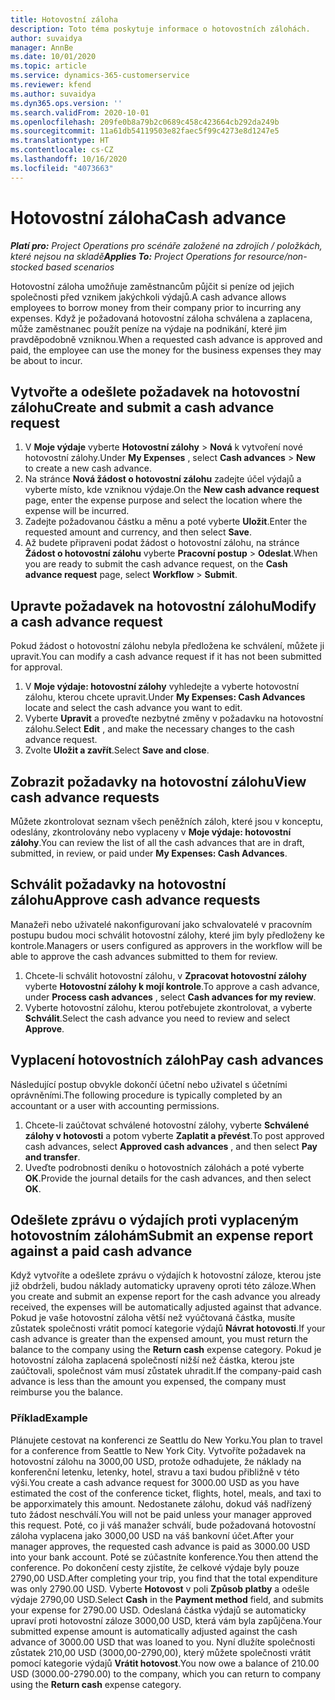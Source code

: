 ```yaml
---
title: Hotovostní záloha
description: Toto téma poskytuje informace o hotovostních zálohách.
author: suvaidya
manager: AnnBe
ms.date: 10/01/2020
ms.topic: article
ms.service: dynamics-365-customerservice
ms.reviewer: kfend
ms.author: suvaidya
ms.dyn365.ops.version: ''
ms.search.validFrom: 2020-10-01
ms.openlocfilehash: 209fe0b8a79b2c0689c458c423664cb292da249b
ms.sourcegitcommit: 11a61db54119503e82faec5f99c4273e8d1247e5
ms.translationtype: HT
ms.contentlocale: cs-CZ
ms.lasthandoff: 10/16/2020
ms.locfileid: "4073663"
---
```

# <a name="cash-advance"></a><span data-ttu-id="2f5ae-103">Hotovostní záloha</span><span class="sxs-lookup"><span data-stu-id="2f5ae-103">Cash advance</span></span>

<span data-ttu-id="2f5ae-104">_**Platí pro:** Project Operations pro scénáře založené na zdrojích / položkách, které nejsou na skladě_</span><span class="sxs-lookup"><span data-stu-id="2f5ae-104">_**Applies To:** Project Operations for resource/non-stocked based scenarios_</span></span>

<span data-ttu-id="2f5ae-105">Hotovostní záloha umožňuje zaměstnancům půjčit si peníze od jejich společnosti před vznikem jakýchkoli výdajů.</span><span class="sxs-lookup"><span data-stu-id="2f5ae-105">A cash advance allows employees to borrow money from their company prior to incurring any expenses.</span></span> <span data-ttu-id="2f5ae-106">Když je požadovaná hotovostní záloha schválena a zaplacena, může zaměstnanec použít peníze na výdaje na podnikání, které jim pravděpodobně vzniknou.</span><span class="sxs-lookup"><span data-stu-id="2f5ae-106">When a requested cash advance is approved and paid, the employee can use the money for the business expenses they may be about to incur.</span></span> 

## <a name="create-and-submit-a-cash-advance-request"></a><span data-ttu-id="2f5ae-107">Vytvořte a odešlete požadavek na hotovostní zálohu</span><span class="sxs-lookup"><span data-stu-id="2f5ae-107">Create and submit a cash advance request</span></span>

1. <span data-ttu-id="2f5ae-108">V **Moje výdaje** vyberte **Hotovostní zálohy** > **Nová** k vytvoření nové hotovostní zálohy.</span><span class="sxs-lookup"><span data-stu-id="2f5ae-108">Under **My Expenses** , select **Cash advances** > **New** to create a new cash advance.</span></span> 
2. <span data-ttu-id="2f5ae-109">Na stránce **Nová žádost o hotovostní zálohu** zadejte účel výdajů a vyberte místo, kde vzniknou výdaje.</span><span class="sxs-lookup"><span data-stu-id="2f5ae-109">On the **New cash advance request** page, enter the expense purpose and select the location where the expense will be incurred.</span></span>
3. <span data-ttu-id="2f5ae-110">Zadejte požadovanou částku a měnu a poté vyberte **Uložit**.</span><span class="sxs-lookup"><span data-stu-id="2f5ae-110">Enter the requested amount and currency, and then select **Save**.</span></span> 
4. <span data-ttu-id="2f5ae-111">Až budete připraveni podat žádost o hotovostní zálohu, na stránce **Žádost o hotovostní zálohu** vyberte **Pracovní postup** > **Odeslat**.</span><span class="sxs-lookup"><span data-stu-id="2f5ae-111">When you are ready to submit the cash advance request, on the **Cash advance request** page, select **Workflow** > **Submit**.</span></span>

## <a name="modify-a-cash-advance-request"></a><span data-ttu-id="2f5ae-112">Upravte požadavek na hotovostní zálohu</span><span class="sxs-lookup"><span data-stu-id="2f5ae-112">Modify a cash advance request</span></span>

<span data-ttu-id="2f5ae-113">Pokud žádost o hotovostní zálohu nebyla předložena ke schválení, můžete ji upravit.</span><span class="sxs-lookup"><span data-stu-id="2f5ae-113">You can modify a cash advance request if it has not been submitted for approval.</span></span>

1. <span data-ttu-id="2f5ae-114">V **Moje výdaje: hotovostní zálohy** vyhledejte a vyberte hotovostní zálohu, kterou chcete upravit.</span><span class="sxs-lookup"><span data-stu-id="2f5ae-114">Under **My Expenses: Cash Advances** locate and select the cash advance you want to edit.</span></span>
2. <span data-ttu-id="2f5ae-115">Vyberte **Upravit** a proveďte nezbytné změny v požadavku na hotovostní zálohu.</span><span class="sxs-lookup"><span data-stu-id="2f5ae-115">Select **Edit** , and make the necessary changes to the cash advance request.</span></span> 
3. <span data-ttu-id="2f5ae-116">Zvolte **Uložit a zavřít**.</span><span class="sxs-lookup"><span data-stu-id="2f5ae-116">Select **Save and close**.</span></span>


## <a name="view-cash-advance-requests"></a><span data-ttu-id="2f5ae-117">Zobrazit požadavky na hotovostní zálohu</span><span class="sxs-lookup"><span data-stu-id="2f5ae-117">View cash advance requests</span></span>
<span data-ttu-id="2f5ae-118">Můžete zkontrolovat seznam všech peněžních záloh, které jsou v konceptu, odeslány, zkontrolovány nebo vyplaceny v **Moje výdaje: hotovostní zálohy**.</span><span class="sxs-lookup"><span data-stu-id="2f5ae-118">You can review the list of all the cash advances that are in draft, submitted, in review, or paid under **My Expenses: Cash Advances**.</span></span> 

## <a name="approve-cash-advance-requests"></a><span data-ttu-id="2f5ae-119">Schválit požadavky na hotovostní zálohu</span><span class="sxs-lookup"><span data-stu-id="2f5ae-119">Approve cash advance requests</span></span>

<span data-ttu-id="2f5ae-120">Manažeři nebo uživatelé nakonfigurovaní jako schvalovatelé v pracovním postupu budou moci schválit hotovostní zálohy, které jim byly předloženy ke kontrole.</span><span class="sxs-lookup"><span data-stu-id="2f5ae-120">Managers or users configured as approvers in the workflow will be able to approve the cash advances submitted to them for review.</span></span> 

1. <span data-ttu-id="2f5ae-121">Chcete-li schválit hotovostní zálohu, v **Zpracovat hotovostní zálohy** vyberte **Hotovostní zálohy k mojí kontrole**.</span><span class="sxs-lookup"><span data-stu-id="2f5ae-121">To approve a cash advance, under **Process cash advances** , select **Cash advances for my review**.</span></span>
2. <span data-ttu-id="2f5ae-122">Vyberte hotovostní zálohu, kterou potřebujete zkontrolovat, a vyberte **Schválit**.</span><span class="sxs-lookup"><span data-stu-id="2f5ae-122">Select the cash advance you need to review and select **Approve**.</span></span>  

## <a name="pay-cash-advances"></a><span data-ttu-id="2f5ae-123">Vyplacení hotovostních záloh</span><span class="sxs-lookup"><span data-stu-id="2f5ae-123">Pay cash advances</span></span> 
<span data-ttu-id="2f5ae-124">Následující postup obvykle dokončí účetní nebo uživatel s účetními oprávněními.</span><span class="sxs-lookup"><span data-stu-id="2f5ae-124">The following procedure is typically completed by an accountant or a user with accounting permissions.</span></span>

1. <span data-ttu-id="2f5ae-125">Chcete-li zaúčtovat schválené hotovostní zálohy, vyberte **Schválené zálohy v hotovosti** a potom vyberte **Zaplatit a převést**.</span><span class="sxs-lookup"><span data-stu-id="2f5ae-125">To post approved cash advances, select **Approved cash advances** , and then select **Pay and transfer**.</span></span>  
2. <span data-ttu-id="2f5ae-126">Uveďte podrobnosti deníku o hotovostních zálohách a poté vyberte **OK**.</span><span class="sxs-lookup"><span data-stu-id="2f5ae-126">Provide the journal details for the cash advances, and then select **OK**.</span></span> 

## <a name="submit-an-expense-report-against-a-paid-cash-advance"></a><span data-ttu-id="2f5ae-127">Odešlete zprávu o výdajích proti vyplaceným hotovostním zálohám</span><span class="sxs-lookup"><span data-stu-id="2f5ae-127">Submit an expense report against a paid cash advance</span></span> 

<span data-ttu-id="2f5ae-128">Když vytvoříte a odešlete zprávu o výdajích k hotovostní záloze, kterou jste již obdrželi, budou náklady automaticky upraveny oproti této záloze.</span><span class="sxs-lookup"><span data-stu-id="2f5ae-128">When you create and submit an expense report for the cash advance you already received, the expenses will be automatically adjusted against that advance.</span></span> <span data-ttu-id="2f5ae-129">Pokud je vaše hotovostní záloha větší než vyúčtovaná částka, musíte zůstatek společnosti vrátit pomocí kategorie výdajů **Návrat hotovosti**.</span><span class="sxs-lookup"><span data-stu-id="2f5ae-129">If your cash advance is greater than the expensed amount, you must return the balance to the company using the **Return cash** expense category.</span></span> <span data-ttu-id="2f5ae-130">Pokud je hotovostní záloha zaplacená společností nižší než částka, kterou jste zaúčtovali, společnost vám musí zůstatek uhradit.</span><span class="sxs-lookup"><span data-stu-id="2f5ae-130">If the company-paid cash advance is less than the amount you expensed, the company must reimburse you the balance.</span></span> 

### <a name="example"></a><span data-ttu-id="2f5ae-131">Příklad</span><span class="sxs-lookup"><span data-stu-id="2f5ae-131">Example</span></span>
<span data-ttu-id="2f5ae-132">Plánujete cestovat na konferenci ze Seattlu do New Yorku.</span><span class="sxs-lookup"><span data-stu-id="2f5ae-132">You plan to travel for a conference from Seattle to New York City.</span></span> <span data-ttu-id="2f5ae-133">Vytvoříte požadavek na hotovostní zálohu na 3000,00 USD, protože odhadujete, že náklady na konferenční letenku, letenky, hotel, stravu a taxi budou přibližně v této výši.</span><span class="sxs-lookup"><span data-stu-id="2f5ae-133">You create a cash advance request for 3000.00 USD as you have estimated the cost of the conference ticket, flights, hotel, meals, and taxi to be apporximately this amount.</span></span> <span data-ttu-id="2f5ae-134">Nedostanete zálohu, dokud váš nadřízený tuto žádost neschválí.</span><span class="sxs-lookup"><span data-stu-id="2f5ae-134">You will not be paid unless your manager approved this request.</span></span> <span data-ttu-id="2f5ae-135">Poté, co ji váš manažer schválí, bude požadovaná hotovostní záloha vyplacena jako 3000,00 USD na váš bankovní účet.</span><span class="sxs-lookup"><span data-stu-id="2f5ae-135">After your manager approves, the requested cash advance is paid as 3000.00 USD into your bank account.</span></span> <span data-ttu-id="2f5ae-136">Poté se zúčastníte konference.</span><span class="sxs-lookup"><span data-stu-id="2f5ae-136">You then attend the conference.</span></span> <span data-ttu-id="2f5ae-137">Po dokončení cesty zjistíte, že celkové výdaje byly pouze 2790,00 USD.</span><span class="sxs-lookup"><span data-stu-id="2f5ae-137">After completing your trip, you find that the total expenditure was only 2790.00 USD.</span></span> <span data-ttu-id="2f5ae-138">Vyberte **Hotovost** v poli **Způsob platby** a odešle výdaje 2790,00 USD.</span><span class="sxs-lookup"><span data-stu-id="2f5ae-138">Select **Cash** in the **Payment method** field, and submits your expense for 2790.00 USD.</span></span> <span data-ttu-id="2f5ae-139">Odeslaná částka výdajů se automaticky upraví proti hotovostní záloze 3000,00 USD, která vám byla zapůjčena.</span><span class="sxs-lookup"><span data-stu-id="2f5ae-139">Your submitted expense amount is automatically adjusted against the cash advance of 3000.00 USD that was loaned to you.</span></span> <span data-ttu-id="2f5ae-140">Nyní dlužíte společnosti zůstatek 210,00 USD (3000,00-2790,00), který můžete společnosti vrátit pomocí kategorie výdajů **Vrátit hotovost**.</span><span class="sxs-lookup"><span data-stu-id="2f5ae-140">You now owe a balance of 210.00 USD (3000.00-2790.00) to the company, which you can return to company using the **Return cash** expense category.</span></span> 
